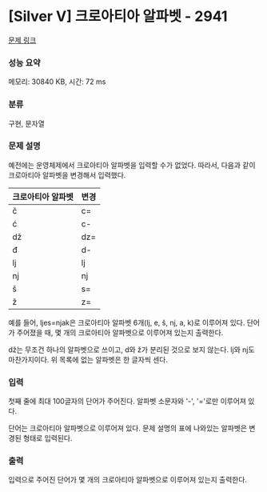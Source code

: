 # [Silver V] 크로아티아 알파벳 - 2941 

[문제 링크](https://www.acmicpc.net/problem/2941) 

### 성능 요약

메모리: 30840 KB, 시간: 72 ms

### 분류

구현, 문자열

### 문제 설명

<p>예전에는 운영체제에서 크로아티아 알파벳을 입력할 수가 없었다. 따라서, 다음과 같이 크로아티아 알파벳을 변경해서 입력했다.</p>

<table class="table table-bordered table-center-20 th-center td-center">
	<thead>
		<tr>
			<th>크로아티아 알파벳</th>
			<th>변경</th>
		</tr>
	</thead>
	<tbody>
		<tr>
			<td>č</td>
			<td>c=</td>
		</tr>
		<tr>
			<td>ć</td>
			<td>c-</td>
		</tr>
		<tr>
			<td>dž</td>
			<td>dz=</td>
		</tr>
		<tr>
			<td>đ</td>
			<td>d-</td>
		</tr>
		<tr>
			<td>lj</td>
			<td>lj</td>
		</tr>
		<tr>
			<td>nj</td>
			<td>nj</td>
		</tr>
		<tr>
			<td>š</td>
			<td>s=</td>
		</tr>
		<tr>
			<td>ž</td>
			<td>z=</td>
		</tr>
	</tbody>
</table>

<p>예를 들어, ljes=njak은 크로아티아 알파벳 6개(lj, e, š, nj, a, k)로 이루어져 있다. 단어가 주어졌을 때, 몇 개의 크로아티아 알파벳으로 이루어져 있는지 출력한다.</p>

<p>dž는 무조건 하나의 알파벳으로 쓰이고, d와 ž가 분리된 것으로 보지 않는다. lj와 nj도 마찬가지이다. 위 목록에 없는 알파벳은 한 글자씩 센다.</p>

### 입력 

 <p>첫째 줄에 최대 100글자의 단어가 주어진다. 알파벳 소문자와 '-', '='로만 이루어져 있다.</p>

<p>단어는 크로아티아 알파벳으로 이루어져 있다. 문제 설명의 표에 나와있는 알파벳은 변경된 형태로 입력된다.</p>

### 출력 

 <p>입력으로 주어진 단어가 몇 개의 크로아티아 알파벳으로 이루어져 있는지 출력한다.</p>

